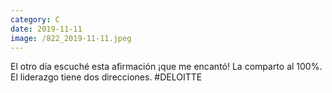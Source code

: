 ```yaml
--- 
category: C 
date: 2019-11-11 
image: /822_2019-11-11.jpeg 
--- 
```


El otro día escuché esta afirmación ¡que me encantó! La comparto al 100%. El liderazgo tiene dos direcciones. #DELOITTE